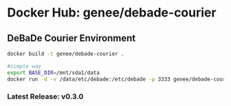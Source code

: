 Docker Hub: genee/debade-courier
===========
## DeBaDe Courier Environment
```bash
docker build -t genee/debade-courier .

#simple way
export BASE_DIR=/mnt/sda1/data
docker run -d -v /data/etc/debade:/etc/debade -p 3333 genee/debade-courier
```
### Latest Release: v0.3.0